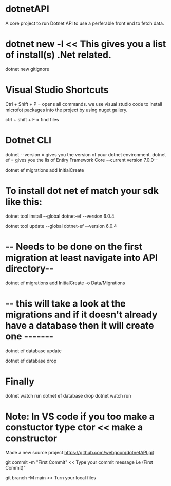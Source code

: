 # dotnetAPI
A core project to run Dotnet API to use a perferable front end to fetch data.


# dotnet new -l     << This gives you a list of install(s) .Net related.

dotnet new gitignore 

# Visual Studio Shortcuts
Ctrl + Shift + P = opens all commands.
we use visual studio code to install microfot packages into the project by using nuget gallery.

ctrl + shift + F = find files

# Dotnet CLI
dotnet --version = gives you the version of your dotnet environment.
dotnet ef = gives you the lis of Entiry Framework Core --current version 7.0.0--

dotnet ef migrations add InitialCreate

# To install dot net ef match your sdk like this:

dotnet tool install --global dotnet-ef --version 6.0.4

dotnet tool update --global dotnet-ef --version 6.0.4

# -- Needs to be done on the first migration at least navigate into API directory--
dotnet ef migrations add InitialCreate -o Data/Migrations

# -- this will take a look at the migrations and if it doesn't already have a database then it will create one -------
dotnet ef database update

dotnet ef database drop

# Finally
dotnet watch run
dotnet ef database drop
dotnet watch run

# Note: In VS code if you too make a constuctor type ctor   << make a constructor

Made a new source project
https://github.com/webgoon/dotnetAPI.git

git commit -m "First Commit"  << Type your commit message i.e (First Commit)"

git branch -M main    << Turn your local files 
